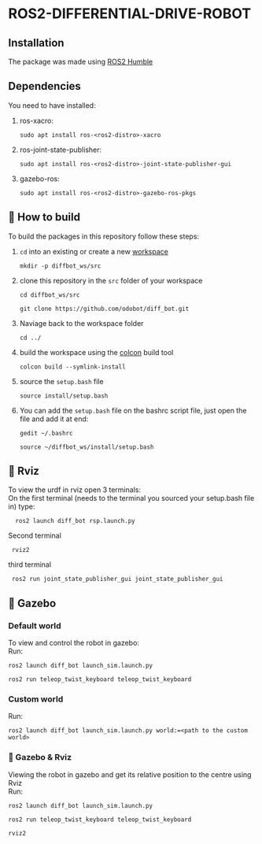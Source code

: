 # ROS2-DIFFERENTIAL-DRIVE-ROBOT
## Installation
The package was made using [ROS2 Humble](https://docs.ros.org/en/humble/index.html)
## Dependencies
You need to have installed:
<br>
1. ros-xacro:
   ```console
   sudo apt install ros-<ros2-distro>-xacro
   ```
2. ros-joint-state-publisher:
   ```console
   sudo apt install ros-<ros2-distro>-joint-state-publisher-gui
   ```
3. gazebo-ros:
   ```console
   sudo apt install ros-<ros2-distro>-gazebo-ros-pkgs
   ```
## :hammer: How to build
To build the packages in this repository follow these steps:
1. `cd` into an existing or create a new [workspace](https://docs.ros.org/en/foxy/Tutorials/Beginner-Client-Libraries/Creating-A-Workspace/Creating-A-Workspace.html)
   ```console
   mkdir -p diffbot_ws/src
   ```
2. clone this repository in the `src` folder of your workspace
   ```console
   cd diffbot_ws/src
   ```
   ```console
   git clone https://github.com/odobot/diff_bot.git
   ```
3. Naviage back to the workspace folder
   ```console
   cd ../
   ```
4. build the workspace using the [colcon](https://colcon.readthedocs.io/en/released/reference/verb/build.html) build tool
   ```console
   colcon build --symlink-install
   ```
5. source the `setup.bash` file
   ```console
   source install/setup.bash
   ```
6. You can add the `setup.bash` file on the bashrc script file, just open the file and add it at end:
    ```console
    gedit ~/.bashrc
    ```
    ```console
    source ~/diffbot_ws/install/setup.bash
    ```
## :movie_camera: Rviz
To view the urdf in rviz open 3 terminals:
<br>
On the first terminal (needs to the terminal you sourced your setup.bash file in) type: 
```console
  ros2 launch diff_bot rsp.launch.py
  ```
Second terminal
 ```console
  rviz2
  ```
third terminal
 ```console
  ros2 run joint_state_publisher_gui joint_state_publisher_gui
 ```
## 🎥 Gazebo
### Default world
To view and control the robot in gazebo:
<br>
Run:
```console
ros2 launch diff_bot launch_sim.launch.py
```
```console
ros2 run teleop_twist_keyboard teleop_twist_keyboard
```


### Custom world
Run:
```console
ros2 launch diff_bot launch_sim.launch.py world:=<path to the custom world>
```
### 🎥 Gazebo & Rviz
Viewing the robot in gazebo and get its relative position to the centre using Rviz
<br>
Run:
```console
ros2 launch diff_bot launch_sim.launch.py
```
```console
ros2 run teleop_twist_keyboard teleop_twist_keyboard
```
```console
rviz2
```

